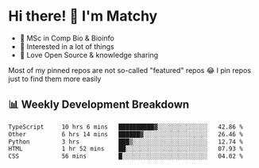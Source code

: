 # Hi there! 👋 I'm Matchy

- 🧬 MSc in Comp Bio & Bioinfo
- 🎈 Interested in a lot of things
- 💜 Love Open Source & knowledge sharing

Most of my pinned repos are not so-called "featured" repos 😂 I pin repos just to find them more easily

## 📊 Weekly Development Breakdown

<!--START_SECTION:waka-->

```txt
TypeScript     10 hrs 6 mins   ██████████▓░░░░░░░░░░░░░░   42.86 %
Other          6 hrs 14 mins   ██████▓░░░░░░░░░░░░░░░░░░   26.46 %
Python         3 hrs           ███▒░░░░░░░░░░░░░░░░░░░░░   12.74 %
HTML           1 hr 52 mins    ██░░░░░░░░░░░░░░░░░░░░░░░   07.93 %
CSS            56 mins         █░░░░░░░░░░░░░░░░░░░░░░░░   04.02 %
```

<!--END_SECTION:waka-->
